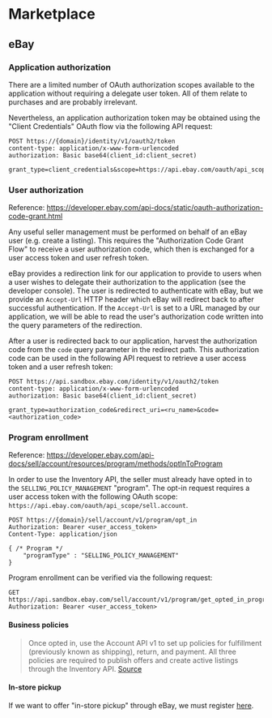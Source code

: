 # Marketplace

## eBay

### Application authorization

There are a limited number of OAuth authorization scopes available to the application without requiring a delegate user token. All of them relate to purchases and are probably irrelevant.

Nevertheless, an application authorization token may be obtained using the "Client Credentials" OAuth flow via the following API request:

```http request
POST https://{domain}/identity/v1/oauth2/token
content-type: application/x-www-form-urlencoded
authorization: Basic base64(client_id:client_secret)

grant_type=client_credentials&scope=https://api.ebay.com/oauth/api_scope+https://api.ebay.com/oauth/api_scope/buy.guest.order+https://api.ebay.com/oauth/api_scope/buy.item.feed+https://api.ebay.com/oauth/api_scope/buy.marketing+https://api.ebay.com/oauth/api_scope/buy.product.feed+https://api.ebay.com/oauth/api_scope/buy.marketplace.insights+https://api.ebay.com/oauth/api_scope/buy.proxy.guest.order+https://api.ebay.com/oauth/api_scope/buy.item.bulk+https://api.ebay.com/oauth/api_scope/buy.deal
```

### User authorization

Reference: https://developer.ebay.com/api-docs/static/oauth-authorization-code-grant.html

Any useful seller management must be performed on behalf of an eBay user (e.g. create a listing). This requires the "Authorization Code Grant Flow" to receive a user authorization code, which then is exchanged for a user access token and user refresh token.

eBay provides a redirection link for our application to provide to users when a user wishes to delegate their authorization to the application (see the developer console). The user is redirected to authenticate with eBay, but we provide an `Accept-Url` HTTP header which eBay will redirect back to after successful authentication. If the `Accept-Url` is set to a URL managed by our application, we will be able to read the user's authorization code written into the query parameters of the redirection.

After a user is redirected back to our application, harvest the authorization code from the `code` query parameter in the redirect path. This authorization code can be used in the following API request to retrieve a user access token and a user refresh token:

```http request
POST https://api.sandbox.ebay.com/identity/v1/oauth2/token
content-type: application/x-www-form-urlencoded
authorization: Basic base64(client_id:client_secret)

grant_type=authorization_code&redirect_uri=<ru_name>&code=<authorization_code>
```

### Program enrollment

Reference: https://developer.ebay.com/api-docs/sell/account/resources/program/methods/optInToProgram

In order to use the Inventory API, the seller must already have opted in to the `SELLING_POLICY_MANAGEMENT` "program". The opt-in request requires a user access token with the following OAuth scope: `https://api.ebay.com/oauth/api_scope/sell.account`.

```http request
POST https://{domain}/sell/account/v1/program/opt_in
Authorization: Bearer <user_access_token>
Content-Type: application/json

{ /* Program */
	"programType" : "SELLING_POLICY_MANAGEMENT"
}
```

Program enrollment can be verified via the following request:

```http request
GET https://api.sandbox.ebay.com/sell/account/v1/program/get_opted_in_programs
Authorization: Bearer <user_access_token>
```

#### Business policies

> Once opted in, use the Account API v1 to set up policies for fulfillment (previously known as shipping), return, and payment. All three policies are required to publish offers and create active listings through the Inventory API.
> [Source](https://developer.ebay.com/api-docs/sell/static/inventory/publishing-offers.html)

#### In-store pickup

If we want to offer "in-store pickup" through eBay, we must register [here](https://developer.ebay.com/api-docs/sell/static/inventory/in-store-pickup.html).
